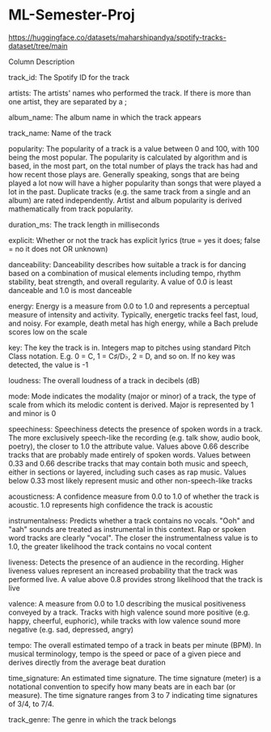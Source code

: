 # ML-Semester-Proj
https://huggingface.co/datasets/maharshipandya/spotify-tracks-dataset/tree/main

Column Description

track_id: The Spotify ID for the track

artists: The artists' names who performed the track. If there is more than one artist, they are separated by a ;

album_name: The album name in which the track appears

track_name: Name of the track

popularity: The popularity of a track is a value between 0 and 100, with 100 being the most popular. The popularity is calculated by algorithm and is based, in the most part, on the total number of plays the track has had and how recent those plays are. Generally speaking, songs that are being played a lot now will have a higher popularity than songs that were played a lot in the past. Duplicate tracks (e.g. the same track from a single and an album) are rated independently. Artist and album popularity is derived mathematically from track popularity.

duration_ms: The track length in milliseconds

explicit: Whether or not the track has explicit lyrics (true = yes it does; false = no it does not OR unknown)

danceability: Danceability describes how suitable a track is for dancing based on a combination of musical elements including tempo, rhythm stability, beat strength, and overall regularity. A value of 0.0 is least danceable and 1.0 is most danceable

energy: Energy is a measure from 0.0 to 1.0 and represents a perceptual measure of intensity and activity. Typically, energetic tracks feel fast, loud, and noisy. For example, death metal has high energy, while a Bach prelude scores low on the scale

key: The key the track is in. Integers map to pitches using standard Pitch Class notation. E.g. 0 = C, 1 = C♯/D♭, 2 = D, and so on. If no key was detected, the value is -1

loudness: The overall loudness of a track in decibels (dB)

mode: Mode indicates the modality (major or minor) of a track, the type of scale from which its melodic content is derived. Major is represented by 1 and minor is 0

speechiness: Speechiness detects the presence of spoken words in a track. The more exclusively speech-like the recording (e.g. talk show, audio book, poetry), the closer to 1.0 the attribute value. Values above 0.66 describe tracks that are probably made entirely of spoken words. Values between 0.33 and 0.66 describe tracks that may contain both music and speech, either in sections or layered, including such cases as rap music. Values below 0.33 most likely represent music and other non-speech-like tracks

acousticness: A confidence measure from 0.0 to 1.0 of whether the track is acoustic. 1.0 represents high confidence the track is acoustic

instrumentalness: Predicts whether a track contains no vocals. "Ooh" and "aah" sounds are treated as instrumental in this context. Rap or spoken word tracks are clearly "vocal". The closer the instrumentalness value is to 1.0, the greater likelihood the track contains no vocal content

liveness: Detects the presence of an audience in the recording. Higher liveness values represent an increased probability that the track was performed live. A value above 0.8 provides strong likelihood that the track is live

valence: A measure from 0.0 to 1.0 describing the musical positiveness conveyed by a track. Tracks with high valence sound more positive (e.g. happy, cheerful, euphoric), while tracks with low valence sound more negative (e.g. sad, depressed, angry)

tempo: The overall estimated tempo of a track in beats per minute (BPM). In musical terminology, tempo is the speed or pace of a given piece and derives directly from the average beat duration

time_signature: An estimated time signature. The time signature (meter) is a notational convention to specify how many beats are in each bar (or measure). The time signature ranges from 3 to 7 indicating time signatures of 3/4, to 7/4.

track_genre: The genre in which the track belongs
